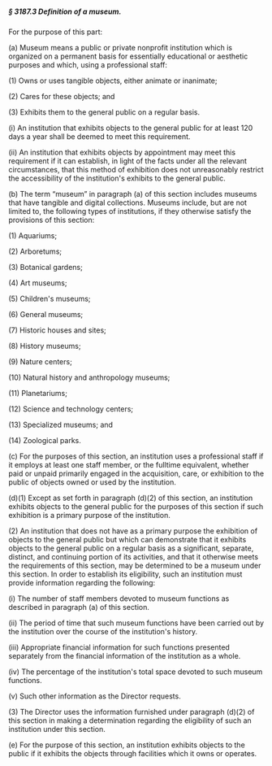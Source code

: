 ##### § 3187.3 Definition of a museum. #####

For the purpose of this part:

(a) Museum means a public or private nonprofit institution which is organized on a permanent basis for essentially educational or aesthetic purposes and which, using a professional staff:

(1) Owns or uses tangible objects, either animate or inanimate;

(2) Cares for these objects; and

(3) Exhibits them to the general public on a regular basis.

(i) An institution that exhibits objects to the general public for at least 120 days a year shall be deemed to meet this requirement.

(ii) An institution that exhibits objects by appointment may meet this requirement if it can establish, in light of the facts under all the relevant circumstances, that this method of exhibition does not unreasonably restrict the accessibility of the institution's exhibits to the general public.

(b) The term “museum” in paragraph (a) of this section includes museums that have tangible and digital collections. Museums include, but are not limited to, the following types of institutions, if they otherwise satisfy the provisions of this section:

(1) Aquariums;

(2) Arboretums;

(3) Botanical gardens;

(4) Art museums;

(5) Children's museums;

(6) General museums;

(7) Historic houses and sites;

(8) History museums;

(9) Nature centers;

(10) Natural history and anthropology museums;

(11) Planetariums;

(12) Science and technology centers;

(13) Specialized museums; and

(14) Zoological parks.

(c) For the purposes of this section, an institution uses a professional staff if it employs at least one staff member, or the fulltime equivalent, whether paid or unpaid primarily engaged in the acquisition, care, or exhibition to the public of objects owned or used by the institution.

(d)(1) Except as set forth in paragraph (d)(2) of this section, an institution exhibits objects to the general public for the purposes of this section if such exhibition is a primary purpose of the institution.

(2) An institution that does not have as a primary purpose the exhibition of objects to the general public but which can demonstrate that it exhibits objects to the general public on a regular basis as a significant, separate, distinct, and continuing portion of its activities, and that it otherwise meets the requirements of this section, may be determined to be a museum under this section. In order to establish its eligibility, such an institution must provide information regarding the following:

(i) The number of staff members devoted to museum functions as described in paragraph (a) of this section.

(ii) The period of time that such museum functions have been carried out by the institution over the course of the institution's history.

(iii) Appropriate financial information for such functions presented separately from the financial information of the institution as a whole.

(iv) The percentage of the institution's total space devoted to such museum functions.

(v) Such other information as the Director requests.

(3) The Director uses the information furnished under paragraph (d)(2) of this section in making a determination regarding the eligibility of such an institution under this section.

(e) For the purpose of this section, an institution exhibits objects to the public if it exhibits the objects through facilities which it owns or operates.